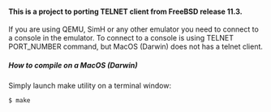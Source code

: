 #### This is a project to porting TELNET client from FreeBSD release 11.3.

If you are using QEMU, SimH or any other emulator you need to connect to a console in the emulator.
To connect to a console is using TELNET PORT_NUMBER command,
but MacOS (Darwin) does not has a telnet client.

##### How to compile on a MacOS (Darwin)
Simply launch make utility on a terminal window:
```
$ make
```
